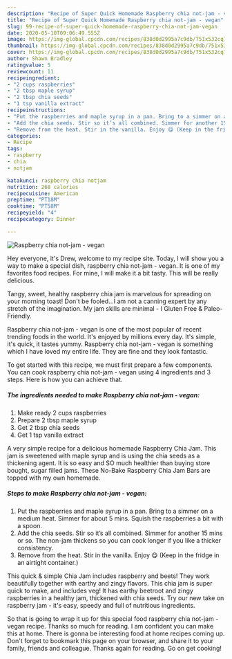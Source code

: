 ```yaml
---
description: "Recipe of Super Quick Homemade Raspberry chia not-jam - vegan"
title: "Recipe of Super Quick Homemade Raspberry chia not-jam - vegan"
slug: 99-recipe-of-super-quick-homemade-raspberry-chia-not-jam-vegan
date: 2020-05-10T09:06:49.555Z
image: https://img-global.cpcdn.com/recipes/838d0d2995a7c9db/751x532cq70/raspberry-chia-not-jam-vegan-recipe-main-photo.jpg
thumbnail: https://img-global.cpcdn.com/recipes/838d0d2995a7c9db/751x532cq70/raspberry-chia-not-jam-vegan-recipe-main-photo.jpg
cover: https://img-global.cpcdn.com/recipes/838d0d2995a7c9db/751x532cq70/raspberry-chia-not-jam-vegan-recipe-main-photo.jpg
author: Shawn Bradley
ratingvalue: 5
reviewcount: 11
recipeingredient:
- "2 cups raspberries"
- "2 tbsp maple syrup"
- "2 tbsp chia seeds"
- "1 tsp vanilla extract"
recipeinstructions:
- "Put the raspberries and maple syrup in a pan. Bring to a simmer on a medium heat. Simmer for about 5 mins. Squish the raspberries a bit with a spoon."
- "Add the chia seeds. Stir so it’s all combined. Simmer for another 15 mins or so. The non-jam thickens so you can cook longer if you like a thicker consistency."
- "Remove from the heat. Stir in the vanilla. Enjoy 😋 (Keep in the fridge in an airtight container.)"
categories:
- Recipe
tags:
- raspberry
- chia
- notjam

katakunci: raspberry chia notjam 
nutrition: 268 calories
recipecuisine: American
preptime: "PT18M"
cooktime: "PT58M"
recipeyield: "4"
recipecategory: Dinner

---
```



![Raspberry chia not-jam - vegan](https://img-global.cpcdn.com/recipes/838d0d2995a7c9db/751x532cq70/raspberry-chia-not-jam-vegan-recipe-main-photo.jpg)

Hey everyone, it's Drew, welcome to my recipe site. Today, I will show you a way to make a special dish, raspberry chia not-jam - vegan. It is one of my favorites food recipes. For mine, I will make it a bit tasty. This will be really delicious.

Tangy, sweet, healthy raspberry chia jam is marvelous for spreading on your morning toast! Don&#39;t be fooled…I am not a canning expert by any stretch of the imagination. My jam skills are minimal - I Gluten Free &amp; Paleo-Friendly.

Raspberry chia not-jam - vegan is one of the most popular of recent trending foods in the world. It's enjoyed by millions every day. It's simple, it's quick, it tastes yummy. Raspberry chia not-jam - vegan is something which I have loved my entire life. They are fine and they look fantastic.


To get started with this recipe, we must first prepare a few components. You can cook raspberry chia not-jam - vegan using 4 ingredients and 3 steps. Here is how you can achieve that.

<!--inarticleads1-->

##### The ingredients needed to make Raspberry chia not-jam - vegan:

1. Make ready 2 cups raspberries
1. Prepare 2 tbsp maple syrup
1. Get 2 tbsp chia seeds
1. Get 1 tsp vanilla extract


A very simple recipe for a delicious homemade Raspberry Chia Jam. This jam is sweetened with maple syrup and is using the chia seeds as a thickening agent. It is so easy and SO much healthier than buying store bought, sugar filled jams. These No-Bake Raspberry Chia Jam Bars are topped with my own homemade. 

<!--inarticleads2-->

##### Steps to make Raspberry chia not-jam - vegan:

1. Put the raspberries and maple syrup in a pan. Bring to a simmer on a medium heat. Simmer for about 5 mins. Squish the raspberries a bit with a spoon.
1. Add the chia seeds. Stir so it’s all combined. Simmer for another 15 mins or so. The non-jam thickens so you can cook longer if you like a thicker consistency.
1. Remove from the heat. Stir in the vanilla. Enjoy 😋 (Keep in the fridge in an airtight container.)


This quick &amp; simple Chia Jam includes raspberry and beets! They work beautifully together with earthy and zingy flavors. This chia jam is super quick to make, and includes veg! It has earthy beetroot and zingy raspberries in a healthy jam, thickened with chia seeds. Try our new take on raspberry jam - it&#39;s easy, speedy and full of nutritious ingredients. 

So that is going to wrap it up for this special food raspberry chia not-jam - vegan recipe. Thanks so much for reading. I am confident you can make this at home. There is gonna be interesting food at home recipes coming up. Don't forget to bookmark this page on your browser, and share it to your family, friends and colleague. Thanks again for reading. Go on get cooking!

